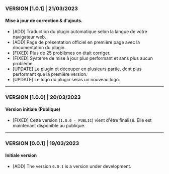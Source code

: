 ### VERSION [1.0.1] | 21/03/2023
#### Mise à jour de correction & d'ajouts.
* [ADD] Traduction du plugin automatique selon la langue de votre navigateur web.
* [ADD] Page de présentation officiel en première page avec la documentation du plugin.
* [FIXED] Plus de 25 problèmes on était corriger.
* [FIXED] Système de mise à jour plus performant et sans plus aucun problème.
* [UPDATE] Le plugin et découper en plusieurs partie, dont plus performant que la première version.
* [UPDATE] Le logo du plugin seras un nouveau logo.

***

### VERSION [1.0.0] | 20/03/2023
#### Version initiale (Publique)
* [FIXED] Cette version (`1.0.0 - PUBLIC`) vient d'être finalisé. Elle est maintenant disponible au publique.

***

### VERSION [0.0.1] | 19/03/2023
#### Initiale version
* [ADD] The version `0.0.1` is a version under development.
